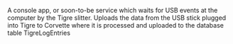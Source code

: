 A console app, or soon-to-be service which waits for USB events at the computer by the Tigre slitter.
Uploads the data from the USB stick plugged into Tigre to Corvette where it is processed
and uploaded to the database table TigreLogEntries
